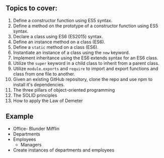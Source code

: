 ## Topics to cover:

1. Define a constructor function using ES5 syntax.
2. Define a method on the prototype of a constructor function using ES5 syntax.
3. Declare a class using ES6 (ES2015) syntax.
4. Define an instance method on a class (ES6).
5. Define a `static` method on a class (ES6).
6. Instantiate an instance of a class using the `new` keyword.
7. Implement inheritance using the ES6 extends syntax for an ES6 class.
8. Utilize the `super` keyword in a child class to inherit from a parent class.
9. Utilize `module.exports` and `require` to import and export functions and class from one file to another.
10. Given an existing GitHub repository, clone the repo and use npm to install it's dependencies.
11. The three pillars of object-oriented programming
12. The SOLID principles
13. How to apply the Law of Demeter

## Example

* Office- Blunder Mifflin
* Departments
* Employees
  - Managers
* Create instances of departments and employees